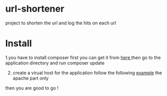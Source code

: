 # url-shortener
project to shorten the url and log the hits on each url 

# Install
1.you have to install composer first 
you can get it from <a href="https://getcomposer.org/">here </a> 
then go to the application directory and run composer update 

2. create a virual host for the application
follow the following <a href="http://framework.zend.com/manual/current/en/ref/installation.html">example</a> the apache part only 

then you are good to go !


